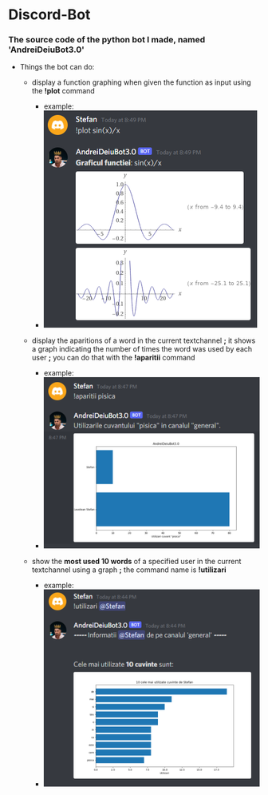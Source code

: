 # Discord-Bot

### The source code of the python bot I made, named **'AndreiDeiuBot3.0'**

* Things the bot can do:

	* display a function graphing when given the function as input using the **!plot** command
		* example:
		* ![Example 1](https://github.com/stefali1-dev/Discord-Bot/blob/main/examples/example1.png?raw=true) 
	
    * display the aparitions of a word in the current textchannel **;** it shows a graph indicating the number of times the word was used by each user **;** you can do that with the **!aparitii** command
		* example:
		* ![Example 2](https://github.com/stefali1-dev/Discord-Bot/blob/main/examples/example2.png?raw=true)
	
    * show the **most used 10 words** of a specified user in the current textchannel using a graph **;** the command name is **!utilizari**
    	* example:
    	* ![Example 3](https://github.com/stefali1-dev/Discord-Bot/blob/main/examples/example3.png?raw=true)
